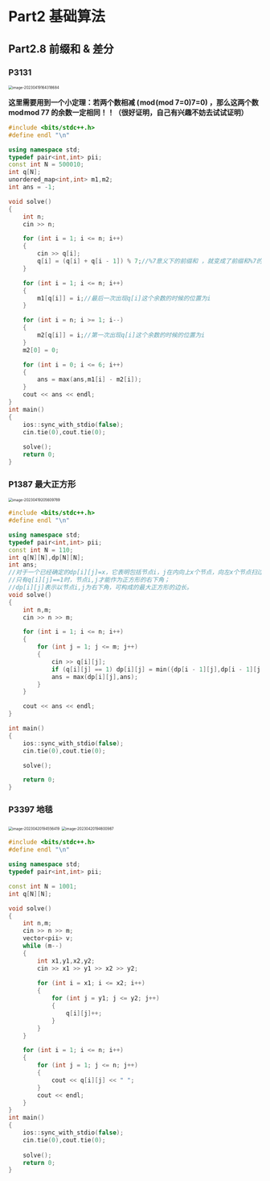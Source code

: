 # Part2 基础算法

## Part2.8 前缀和 & 差分

### P3131

 <img src="能力提升综合提单.assets/image-20230419164318684.png" alt="image-20230419164318684" style="zoom:50%;" />

**这里需要用到一个小定理：若两个数相减 ( mod (mod 7=0)7=0) ，那么这两个数 mod mod 77 的余数一定相同！！（很好证明，自己有兴趣不妨去试试证明）**

```c++
#include <bits/stdc++.h>
#define endl "\n"

using namespace std;
typedef pair<int,int> pii;
const int N = 500010;
int q[N];
unordered_map<int,int> m1,m2;
int ans = -1;

void solve()
{
    int n;
    cin >> n;

    for (int i = 1; i <= n; i++)
    {
        cin >> q[i];
        q[i] = (q[i] + q[i - 1]) % 7;//%7意义下的前缀和 ，就变成了前缀和%7的余数；
    }

    for (int i = 1; i <= n; i++)
    {
        m1[q[i]] = i;//最后一次出现q[i]这个余数的时候的位置为i 
    }

    for (int i = n; i >= 1; i--)
    {
        m2[q[i]] = i;//第一次出现q[i]这个余数的时候的位置为i 
    }
    m2[0] = 0;

    for (int i = 0; i <= 6; i++)
    {
        ans = max(ans,m1[i] - m2[i]);
    }
    cout << ans << endl;
}
int main()
{
    ios::sync_with_stdio(false);
    cin.tie(0),cout.tie(0);
    
    solve();    
    return 0;
}
```

### P1387 最大正方形

<img src="能力提升综合提单.assets/image-20230419205609789.png" alt="image-20230419205609789" style="zoom:50%;" />

```C++
#include <bits/stdc++.h>
#define endl "\n"

using namespace std;
typedef pair<int,int> pii;
const int N = 110;
int q[N][N],dp[N][N];
int ans;
//对于一个已经确定的dp[i][j]=x，它表明包括节点i，j在内向上x个节点，向左x个节点扫过的正方形中所有a值都为1；
//只有q[i][j]==1时，节点i,j才能作为正方形的右下角；
//dp[i][j]表示以节点i,j为右下角，可构成的最大正方形的边长。
void solve()
{
    int n,m;
    cin >> n >> m;

    for (int i = 1; i <= n; i++)
    {
        for (int j = 1; j <= m; j++)
        {
            cin >> q[i][j];
            if (q[i][j] == 1) dp[i][j] = min({dp[i - 1][j],dp[i - 1][j - 1],dp[i][j - 1]}) + 1;
            ans = max(dp[i][j],ans);
        }
    }

    cout << ans << endl;
}

int main()
{
    ios::sync_with_stdio(false);
    cin.tie(0),cout.tie(0);

    solve();

    return 0;
}
```

### P3397 地毯

<img src="能力提升综合提单.assets/image-20230420194556419.png" alt="image-20230420194556419" style="zoom:50%;" />

<img src="能力提升综合提单.assets/image-20230420194600987.png" alt="image-20230420194600987" style="zoom:50%;" />

```C++
#include <bits/stdc++.h>
#define endl "\n"

using namespace std;
typedef pair<int,int> pii;

const int N = 1001;
int q[N][N];

void solve()
{
    int n,m;
    cin >> n >> m;
    vector<pii> v;
    while (m--)
    {
        int x1,y1,x2,y2;
        cin >> x1 >> y1 >> x2 >> y2;
        
        for (int i = x1; i <= x2; i++)
        {
            for (int j = y1; j <= y2; j++)
            {
                q[i][j]++;
            }
        }
    }

    for (int i = 1; i <= n; i++)
    {
        for (int j = 1; j <= n; j++)
        {
            cout << q[i][j] << " ";
        }
        cout << endl;
    }
}
int main()
{
    ios::sync_with_stdio(false);
    cin.tie(0),cout.tie(0);
    
    solve();    
    return 0;
}
```

